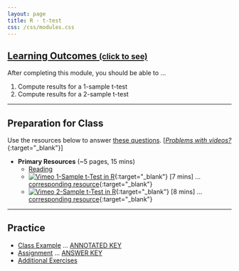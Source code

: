 ```yaml
---
layout: page
title: R - t-test
css: /css/modules.css
---
```


<div class="panel-group-ILOs">
  <div class="panel panel-default">
    <div class="panel-heading">
      <h2 class="panel-title">
        <a data-toggle="collapse" href="#ILOs">Learning Outcomes <small>(click to see)</small></a>
      </h2>
    </div>
    <div id="ILOs" class="panel-collapse collapse">
      <div class="panel-body">
<p>After completing this module, you should be able to ...</p>

<ol>
  <li>Compute results for a 1-sample t-test</li>
  <li>Compute results for a 2-sample t-test</li>
</ol>
      </div>
    </div>
  </div>
</div>

----

## Preparation for Class

Use the resources below to answer [these questions](Prep/Rttests). [[*Problems with videos?*](../resources/FAQ/FAQs/videos){:target="_blank"}]

* **Primary Resources** (~5 pages, 15 mins)
  * [Reading](bookR/Rttests.html)
  * [![Vimeo](../img/dhovid.png) 1-Sample t-Test in R](https://vimeo.com/441053915){:target="_blank"} [7 mins] ... [corresponding resource](HO/Penguins.html#Rttests1){:target="_blank"}
  * [![Vimeo](../img/dhovid.png) 2-Sample t-Test in R](){:target="_blank"} [8 mins] ... [corresponding resource](HO/Penguins.html#Rttests2){:target="_blank"}

----

## Practice

* [Class Example](CE/Rttests_CExmpl) ... [ANNOTATED KEY](CE/KEY_Rttests_CExmpl)
* [Assignment](CE/Rttests_CE1) ... [ANSWER KEY](CE/KEY_Rttests_CE)
* [Additional Exercises](CE/Rttests_CE2)

<!---
&nbsp;

----

## Archived Materials

* [![Vimeo](../img/dhovid.png) 1-Sample t-Test in R](https://vimeo.com/user45324800/1samplettest){:target="_blank"} [5 mins]
* [![Vimeo](../img/dhovid.png) 2-Sample t-Test in R](https://vimeo.com/user45324800/1samplettest){:target="_blank"} [5 mins]

--->
